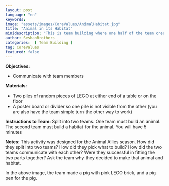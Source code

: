 ```yaml
---
layout: post
language: "en"
keywords:
image: "assets/images/CoreValues/AnimalHabitat.jpg"
title: "Animal in its Habitat"
minidescription: "This is team building where one half of the team creates an animal and the other half a habitat using LEGO."
author: SeshanBrothers
categories:  [ Team Building ]
tag: CoreValues
featured: false
---
```


<b>Objectives:</b>
- Communicate with team members

<b>Materials:</b>
- Two piles of random pieces of LEGO at either end of a table or on the floor
- A poster board or divider so one pile is not visible from the other (you are also have the team simple turn the other way to work)

<b>Instructions to Team:</b>
Split into two teams. One team must build an animal. The second team must build a habitat for the animal. You will have 5 minutes

<b>Notes:</b>
This activity was designed for the Animal Allies season. How did they split into two teams? How did they pick what to build? How did the two teams communicate with each other? Were they successful in fitting the two parts together? Ask the team why they decided to make that animal and habitat.

In the above image, the team made a pig with pink LEGO brick, and a pig pen for the pig.
